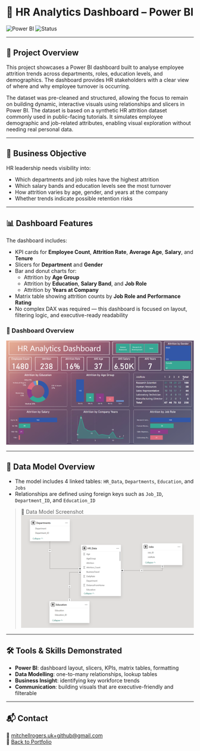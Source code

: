# 🧠 HR Analytics Dashboard – Power BI

![Power BI](https://img.shields.io/badge/PowerBI-Visualisation-yellow?style=flat&logo=powerbi&logoColor=white)
![Status](https://img.shields.io/badge/Project-Complete-brightgreen)

---

## 📌 Project Overview

This project showcases a Power BI dashboard built to analyse employee attrition trends across departments, roles, education levels, and demographics. The dashboard provides HR stakeholders with a clear view of where and why employee turnover is occurring.

The dataset was pre-cleaned and structured, allowing the focus to remain on building dynamic, interactive visuals using relationships and slicers in Power BI. The dataset is based on a synthetic HR attrition dataset commonly used in public-facing tutorials. It simulates employee demographic and job-related attributes, enabling visual exploration without needing real personal data.

---

## 🎯 Business Objective

HR leadership needs visibility into:
- Which departments and job roles have the highest attrition
- Which salary bands and education levels see the most turnover
- How attrition varies by age, gender, and years at the company
- Whether trends indicate possible retention risks

---

## 📊 Dashboard Features

The dashboard includes:
- KPI cards for **Employee Count**, **Attrition Rate**, **Average Age**, **Salary**, and **Tenure**
- Slicers for **Department** and **Gender**
- Bar and donut charts for:
  - Attrition by **Age Group**
  - Attrition by **Education**, **Salary Band**, and **Job Role**
  - Attrition by **Years at Company**
- Matrix table showing attrition counts by **Job Role and Performance Rating**
- No complex DAX was required — this dashboard is focused on layout, filtering logic, and executive-ready readability

### 📸 Dashboard Overview
![Power BI Dashboard](images/powerbi-hr-dashboard.png)

---

## 🧩 Data Model Overview

- The model includes 4 linked tables: `HR_Data`, `Departments`, `Education`, and `Jobs`
- Relationships are defined using foreign keys such as `Job_ID`, `Department_ID`, and `Education_ID`

> 📸 Data Model Screenshot  
> ![Power BI Data Model](images/powerbi-hr-relations.png)

---

## 🛠 Tools & Skills Demonstrated

- **Power BI**: dashboard layout, slicers, KPIs, matrix tables, formatting
- **Data Modelling**: one-to-many relationships, lookup tables
- **Business Insight**: identifying key workforce trends
- **Communication**: building visuals that are executive-friendly and filterable

---

## 📬 Contact

📧 mitchellrogers.uk+github@gmail.com  
🔗 [Back to Portfolio](https://mjr-portfolio.github.io/mjr_analyst_portfolio.github.io/)
